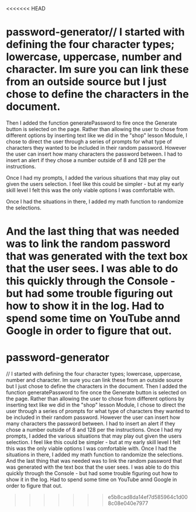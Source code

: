 <<<<<<< HEAD
# password-generator// I started with defining the four character types; lowercase, uppercase, number and character. Im sure you can link these from an outside source but I just chose to define the characters in the document. 

Then I added the function generatePassword to fire once the Generate button is selected on the page. Rather than allowing the user to chose from different options by inserting text like we did in the "shop" lesson Module, I chose to direct the user through a series of prompts for what type of characters they wanted to be included in their random password. However the user can insert how many characters the password between. I had to insert an alert if they chose a number outside of 8 and 128 per the instructions. 

Once I had my prompts, I added the various situations that may play out given the users selection. I feel like this could be simpler - but at my early skill level I felt this was the only viable options I was comfortable with. 

Once I had the situations in there, I added my math function to randomize the selections. 

And the last thing that was needed was to link the random password that was generated with the text box that the user sees. I was able to do this quickly through the Console - but had some trouble figuring out how to show it in the log. Had to spend some time on YouTube annd Google in order to figure that out.
=======
# password-generator
// I started with defining the four character types; lowercase, uppercase, number and character. Im sure you can link these from an outside source but I just chose to define the characters in the document. 
Then I added the function generatePassword to fire once the Generate button is selected on the page. Rather than allowing the user to chose from different options by inserting text like we did in the "shop" lesson Module, I chose to direct the user through a series of prompts for what type of characters they wanted to be included in their random password. However the user can insert how many characters the password between. I had to insert an alert if they chose a number outside of 8 and 128 per the instructions. 
Once I had my prompts, I added the various situations that may play out given the users selection. I feel like this could be simpler - but at my early skill level I felt this was the only viable options I was comfortable with. 
Once I had the situations in there, I added my math function to randomize the selections.
And the last thing that was needed was to link the random password that was generated with the text box that the user sees. I was able to do this quickly through the Console - but had some trouble figuring out how to show it in the log. Had to spend some time on YouTube annd Google in order to figure that out. 
>>>>>>> e5b8cad8da14ef7d585964c1d008c08e040e7977
